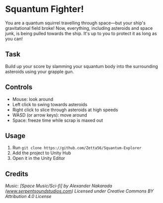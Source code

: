 # Squantum Fighter!

You are a quantum squirrel travelling through space—but your ship's gravitational field broke! Now, everything, including asteroids and space junk, is being pulled towards the ship. It's up to you to protect it as long as you can!

## Task

Build up your score by slamming your squantum body into the surrounding asteroids using your grapple gun.

## Controls

- Mouse: look around
- Left click to swing towards asteroids
- Right click to slice through asteroids at high speeds
- WASD (or arrow keys): move around
- Space: freeze time while scrap is maxed out

## Usage
1. Run `git clone https://github.com/Zetta56/Squantum-Explorer`
2. Add the project to Unity Hub
3. Open it in the Unity Editor

## Credits

*Music: [Space Music/Sci-fi] by Alexander Nakarada (www.serpentsoundstudios.com)
Licensed under Creative Commons BY Attribution 4.0 License*
